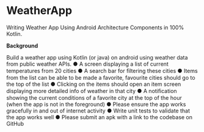 # WeatherApp
Writing Weather App  Using Android Architecture Components in 100% Kotlin.

**Background**

Build a weather app using Kotlin (or java) on android using weather data from public weather APIs.
  ● A screen displaying a list of current temperatures from 20 cities 
  ● A search bar for ﬁltering these cities
  ● Items from the list can be able to be made a favorite, favourite cities should go to the top of the list
  ● Clicking on the items should open an item screen displaying more detailed info of weather in that city 
  ● A notiﬁcation showing the current conditions of a favorite city at the top of the hour (when the app is not in the foreground) 
  ● Please ensure the app works gracefully in and out of internet activity ● Write unit tests to validate that the app works well ● Please submit an apk with a link to the codebase on GitHub

